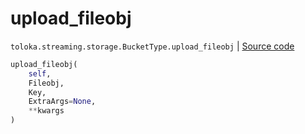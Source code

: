 # upload_fileobj
`toloka.streaming.storage.BucketType.upload_fileobj` | [Source code](https://github.com/Toloka/toloka-kit/blob/v1.2.0.post1/src/streaming/storage.py#L149)

```python
upload_fileobj(
    self,
    Fileobj,
    Key,
    ExtraArgs=None,
    **kwargs
)
```

